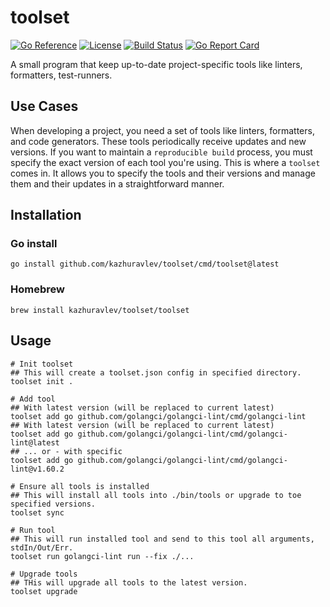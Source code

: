 # toolset

[![Go Reference](https://pkg.go.dev/badge/github.com/kazhuravlev/toolset.svg)](https://pkg.go.dev/github.com/kazhuravlev/toolset)
[![License](https://img.shields.io/github/license/kazhuravlev/toolset?color=blue)](https://github.com/kazhuravlev/toolset/blob/master/LICENSE)
[![Build Status](https://github.com/kazhuravlev/toolset/actions/workflows/release.yml/badge.svg)](https://github.com/kazhuravlev/toolset/actions/workflows/release.yml)
[![Go Report Card](https://goreportcard.com/badge/github.com/kazhuravlev/toolset)](https://goreportcard.com/report/github.com/kazhuravlev/toolset)

A small program that keep up-to-date project-specific tools like linters, formatters, test-runners.

## Use Cases

When developing a project, you need a set of tools like linters, formatters, and code generators. These tools
periodically receive updates and new versions. If you want to maintain a `reproducible build` process, you must specify
the exact version of each tool you're using. This is where a `toolset` comes in. It allows you to specify the tools and
their versions and manage them and their updates in a straightforward manner.

## Installation

### Go install

```shell
go install github.com/kazhuravlev/toolset/cmd/toolset@latest
```

### Homebrew

```shell
brew install kazhuravlev/toolset/toolset
```

## Usage

```shell
# Init toolset
## This will create a toolset.json config in specified directory.
toolset init .

# Add tool
## With latest version (will be replaced to current latest)
toolset add go github.com/golangci/golangci-lint/cmd/golangci-lint
## With latest version (will be replaced to current latest)
toolset add go github.com/golangci/golangci-lint/cmd/golangci-lint@latest
## ... or - with specific 
toolset add go github.com/golangci/golangci-lint/cmd/golangci-lint@v1.60.2

# Ensure all tools is installed
## This will install all tools into ./bin/tools or upgrade to toe specified versions.
toolset sync

# Run tool
## This will run installed tool and send to this tool all arguments, stdIn/Out/Err.
toolset run golangci-lint run --fix ./...

# Upgrade tools
## THis will upgrade all tools to the latest version.
toolset upgrade
```


